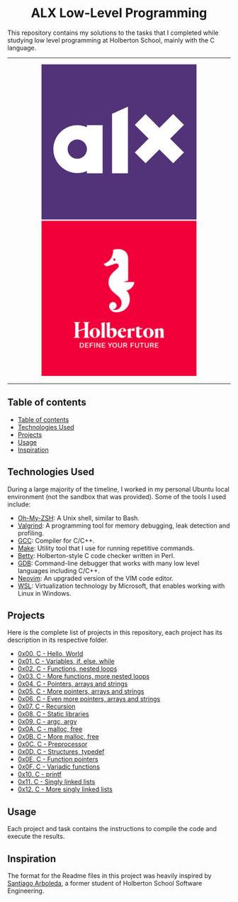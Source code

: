 <h1 align="center">ALX Low-Level Programming</h1>
This repository contains my solutions to the tasks that I completed while studying low level programming at Holberton School, mainly with the C language.

---

<p align="center">
<a target="_blank" href="https://www.alxafrica.com/"><img src="https://github.com/Cofucan/alx-low_level_programming/blob/main/alx.jpg?raw=true" width="350"></a>
<a target="_blank" href="https://www.holbertonschool.com/"><img src="https://github.com/Cofucan/alx-low_level_programming/blob/main/holby.jpg?raw=true" width="350"></a>
</p>

---

## Table of contents

- [Table of contents](#table-of-contents)
- [Technologies Used](#technologies-used)
- [Projects](#projects)
- [Usage](#usage)
- [Inspiration](#inspiration)

## Technologies Used

During a large majority of the timeline, I worked in my personal Ubuntu local environment (not the sandbox that was provided). Some of the tools I used include:

- [Oh-My-ZSH](https://ohmyz.sh/): A Unix shell, similar to Bash.
- [Valgrind](https://valgrind.org/): A programming tool for memory debugging, leak detection and profiling.
- [GCC](https://gcc.gnu.org/): Compiler for C/C++.
- [Make](https://www.gnu.org/software/make/manual/make.html): Utility tool that I use for running repetitive commands.
- [Betty](https://github.com/holbertonschool/Betty): Holberton-style C code checker written in Perl.
- [GDB](https://www.sourceware.org/gdb/): Command-line debugger that works with many low level languages including C/C++.
- [Neovim](https://neovim.io/): An upgraded version of the VIM code editor.
- [WSL](https://learn.microsoft.com/en-us/windows/wsl/install): Virtualization technology by Microsoft, that enables working with Linux in Windows.

## Projects

Here is the complete list of projects in this repository, each project has its description in its respective folder.

- [0x00. C - Hello, World](./0x00-hello_world)
- [0x01. C - Variables, if, else, while](./0x01-variables_if_else_while)
- [0x02. C - Functions, nested loops](./0x02-functions_nested_loops)
- [0x03. C - More functions, more nested loops](./0x03-more_functions_nested_loops)
- [0x04. C - Pointers, arrays and strings](./0x04-pointers_arrays_strings)
- [0x05. C - More pointers, arrays and strings](./0x05-pointers_arrays_strings)
- [0x06. C - Even more pointers, arrays and strings](./0x06-pointers_arrays_strings)
- [0x07. C - Recursion](./0x07-recursion)
- [0x08. C - Static libraries](./0x08-static_libraries)
- [0x09. C - argc, argv](./0x09-argc_argv)
- [0x0A. C - malloc, free](./0x0A-malloc_free)
- [0x0B. C - More malloc, free](./0x0B-more_malloc_free)
- [0x0C. C - Preprocessor](./0x0C-preprocessor)
- [0x0D. C - Structures, typedef](./0x0D-structures_typedef)
- [0x0E. C - Function pointers](./0x0E-function_pointers)
- [0x0F. C - Variadic functions](./0x0F-variadic_functions)
- [0x10. C - printf](https://github.com/Cofucan/printf/tree/main)
- [0x11. C - Singly linked lists](./0x11-singly_linked_lists)
- [0x12. C - More singly linked lists](./0x12-more_singly_linked_lists)

## Usage

Each project and task contains the instructions to compile the code and execute the results.

## Inspiration

The format for the Readme files in this project was heavily inspired by [Santiago Arboleda](https://github.com/monoprosito), a former student of Holberton School Software Engineering.
